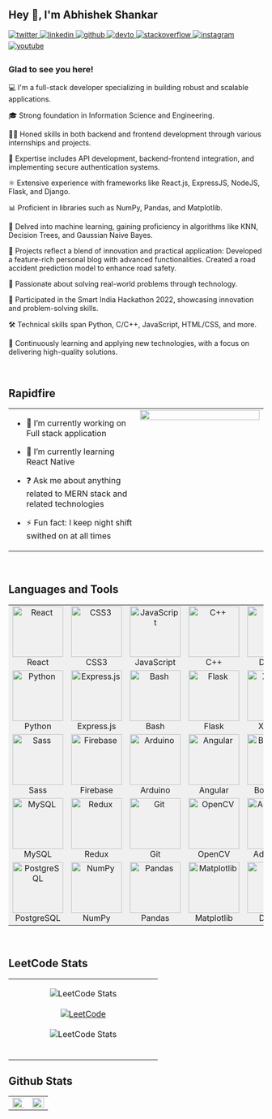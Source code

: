 ## Hey 👋, I'm Abhishek Shankar  
  

<a href="https://twitter.com/FirewallFox27" target="_blank">
<img src=https://img.shields.io/badge/twitter-%2300acee.svg?&style=for-the-badge&logo=twitter&logoColor=white alt=twitter style="margin-bottom: 5px;" />
</a>
<a href="https://linkedin.com/in/abhishekshankar27" target="_blank">
<img src=https://img.shields.io/badge/linkedin-%231E77B5.svg?&style=for-the-badge&logo=linkedin&logoColor=white alt=linkedin style="margin-bottom: 5px;" />
</a>
<a href="https://github.com/Abhishek" target="_blank">
<img src=https://img.shields.io/badge/github-%2324292e.svg?&style=for-the-badge&logo=github&logoColor=white alt=github style="margin-bottom: 5px;" />
</a>
<a href="https://dev.to/firewallfox" target="_blank">
<img src=https://img.shields.io/badge/dev.to-%2308090A.svg?&style=for-the-badge&logo=dev.to&logoColor=white alt=devto style="margin-bottom: 5px;" />
</a>
<a href="https://stackoverflow.com/users/26405261/abhishek-shankar" target="_blank">
<img src=https://img.shields.io/badge/stackoverflow-%23F28032.svg?&style=for-the-badge&logo=stackoverflow&logoColor=white alt=stackoverflow style="margin-bottom: 5px;" />
</a>
<a href="https://instagram.com/abhishek._shankar" target="_blank">
<img src=https://img.shields.io/badge/instagram-%23000000.svg?&style=for-the-badge&logo=instagram&logoColor=white alt=instagram style="margin-bottom: 5px;" />
</a>
<a href="https://www.youtube.com/@FirewallFox27" target="_blank">
<img src=https://img.shields.io/badge/youtube-%23EE4831.svg?&style=for-the-badge&logo=youtube&logoColor=white alt=youtube style="margin-bottom: 5px;" />
</a>  

  



### Glad to see you here!  
💻 I'm a full-stack developer specializing in building robust and scalable applications.

🎓 Strong foundation in Information Science and Engineering.

👨‍💻 Honed skills in both backend and frontend development through various internships and projects.

🚀 Expertise includes API development, backend-frontend integration, and implementing secure authentication systems.

⚛️ Extensive experience with frameworks like React.js, ExpressJS, NodeJS, Flask, and Django.

📊 Proficient in libraries such as NumPy, Pandas, and Matplotlib.

🤖 Delved into machine learning, gaining proficiency in algorithms like KNN, Decision Trees, and Gaussian Naive Bayes.

📝 Projects reflect a blend of innovation and practical application:
Developed a feature-rich personal blog with advanced functionalities.
Created a road accident prediction model to enhance road safety.

🏅 Passionate about solving real-world problems through technology.

🚀 Participated in the Smart India Hackathon 2022, showcasing innovation and problem-solving skills.

🛠️ Technical skills span Python, C/C++, JavaScript, HTML/CSS, and more.

🌱 Continuously learning and applying new technologies, with a focus on delivering high-quality solutions.  
  

<br/>  


## Rapidfire  
<table><tr><td valign="top" width="50%">

- 🔭 I’m currently working on Full stack application 
  

- 🌱 I’m currently learning React Native
  

- ❓ Ask me about anything related to MERN stack and related technologies  
  

- ⚡ Fun fact: I keep night shift swithed on at all times   


</td><td valign="top" width="50%">

<div align="center">
<img src="https://encrypted-tbn0.gstatic.com/images?q=tbn:ANd9GcSjy7tSiCdkGwhuPGHi20EbxVNaAZOiZrTajA&s" align="center" style="width: 100%" />
</div>  


</td></tr></table>  

<br/>  


## Languages and Tools  
<table style="width: 100%; border-collapse: collapse; background-color: #f0f0f0;">
    <tr>
        <td align="center">
            <a href="https://reactjs.org/" target="_blank">
                <img src="https://profilinator.rishav.dev/skills-assets/react-original-wordmark.svg" alt="React" width="100" height="100" />
            </a>
            <br />React
        </td>
        <td align="center">
            <a href="https://www.w3schools.com/css/" target="_blank">
                <img src="https://profilinator.rishav.dev/skills-assets/css3-original-wordmark.svg" alt="CSS3" width="100" height="100" />
            </a>
            <br />CSS3
        </td>
        <td align="center">
            <a href="https://www.javascript.com/" target="_blank">
                <img src="https://profilinator.rishav.dev/skills-assets/javascript-original.svg" alt="JavaScript" width="100" height="100" />
            </a>
            <br />JavaScript
        </td>
        <td align="center">
            <a href="https://www.cplusplus.com/" target="_blank">
                <img src="https://profilinator.rishav.dev/skills-assets/cplusplus-original.svg" alt="C++" width="100" height="100" />
            </a>
            <br />C++
        </td>
        <td align="center">
            <a href="https://www.docker.com/" target="_blank">
                <img src="https://profilinator.rishav.dev/skills-assets/docker-original-wordmark.svg" alt="Docker" width="100" height="100" />
            </a>
            <br />Docker
        </td>
        <td align="center">
            <a href="https://www.typescriptlang.org/" target="_blank">
                <img src="https://profilinator.rishav.dev/skills-assets/typescript-original.svg" alt="TypeScript" width="100" height="100" />
            </a>
            <br />TypeScript
        </td>
        <td align="center">
            <a href="https://www.mongodb.com/" target="_blank">
                <img src="https://profilinator.rishav.dev/skills-assets/mongodb-original-wordmark.svg" alt="MongoDB" width="100" height="100" />
            </a>
            <br />MongoDB
        </td>
    </tr>
    <tr>
        <td align="center">
            <a href="https://www.python.org/" target="_blank">
                <img src="https://profilinator.rishav.dev/skills-assets/python-original.svg" alt="Python" width="100" height="100" />
            </a>
            <br />Python
        </td>
        <td align="center">
            <a href="https://expressjs.com/" target="_blank">
                <img src="https://profilinator.rishav.dev/skills-assets/express-original-wordmark.svg" alt="Express.js" width="100" height="100" />
            </a>
            <br />Express.js
        </td>
        <td align="center">
            <a href="https://www.gnu.org/software/bash/" target="_blank">
                <img src="https://profilinator.rishav.dev/skills-assets/gnu_bash-icon.svg" alt="Bash" width="100" height="100" />
            </a>
            <br />Bash
        </td>
        <td align="center">
            <a href="https://flask.palletsprojects.com/" target="_blank">
                <img src="https://profilinator.rishav.dev/skills-assets/flask.png" alt="Flask" width="100" height="100" />
            </a>
            <br />Flask
        </td>
        <td align="center">
            <a href="https://www.apachefriends.org/" target="_blank">
                <img src="https://profilinator.rishav.dev/skills-assets/xampp.png" alt="XAMPP" width="100" height="100" />
            </a>
            <br />XAMPP
        </td>
        <td align="center">
            <a href="https://www.chartjs.org/" target="_blank">
                <img src="https://profilinator.rishav.dev/skills-assets/logo-title.svg" alt="Chart.js" width="100" height="100" />
            </a>
            <br />Chart.js
        </td>
        <td align="center">
            <a href="https://www.linux.org/" target="_blank">
                <img src="https://profilinator.rishav.dev/skills-assets/linux-original.svg" alt="Linux" width="100" height="100" />
            </a>
            <br />Linux
        </td>
    </tr>
    <tr>
        <td align="center">
            <a href="https://sass-lang.com/" target="_blank">
                <img src="https://profilinator.rishav.dev/skills-assets/sass-original.svg" alt="Sass" width="100" height="100" />
            </a>
            <br />Sass
        </td>
        <td align="center">
            <a href="https://firebase.google.com/" target="_blank">
                <img src="https://profilinator.rishav.dev/skills-assets/firebase.png" alt="Firebase" width="100" height="100" />
            </a>
            <br />Firebase
        </td>
        <td align="center">
            <a href="https://www.arduino.cc/" target="_blank">
                <img src="https://profilinator.rishav.dev/skills-assets/arduino.png" alt="Arduino" width="100" height="100" />
            </a>
            <br />Arduino
        </td>
        <td align="center">
            <a href="https://angular.io/" target="_blank">
                <img src="https://profilinator.rishav.dev/skills-assets/angularjs-original.svg" alt="Angular" width="100" height="100" />
            </a>
            <br />Angular
        </td>
        <td align="center">
            <a href="https://getbootstrap.com/docs/3.4/javascript/" target="_blank">
                <img src="https://profilinator.rishav.dev/skills-assets/bootstrap-plain.svg" alt="Bootstrap" width="100" height="100" />
            </a>
            <br />Bootstrap
        </td>
        <td align="center">
            <a href="https://dotnet.microsoft.com/download/dotnet-framework" target="_blank">
                <img src="https://profilinator.rishav.dev/skills-assets/dot-net-original-wordmark.svg" alt=".NET" width="100" height="100" />
            </a>
            <br />.NET
        </td>
        <td align="center">
            <a href="https://en.wikipedia.org/wiki/HTML5" target="_blank">
                <img src="https://profilinator.rishav.dev/skills-assets/html5-original-wordmark.svg" alt="HTML5" width="100" height="100" />
            </a>
            <br />HTML5
        </td>
    </tr>
    <tr>
        <td align="center">
            <a href="https://www.mysql.com/" target="_blank">
                <img src="https://profilinator.rishav.dev/skills-assets/mysql-original-wordmark.svg" alt="MySQL" width="100" height="100" />
            </a>
            <br />MySQL
        </td>
        <td align="center">
            <a href="https://redux.js.org/" target="_blank">
                <img src="https://profilinator.rishav.dev/skills-assets/redux-original.svg" alt="Redux" width="100" height="100" />
            </a>
            <br />Redux
        </td>
        <td align="center">
            <a href="https://github.com/" target="_blank">
                <img src="https://profilinator.rishav.dev/skills-assets/git-scm-icon.svg" alt="Git" width="100" height="100" />
            </a>
            <br />Git
        </td>
        <td align="center">
            <a href="https://opencv.org/" target="_blank">
                <img src="https://profilinator.rishav.dev/skills-assets/opencv-icon.svg" alt="OpenCV" width="100" height="100" />
            </a>
            <br />OpenCV
        </td>
        <td align="center">
            <a href="https://www.adobe.com/in/products/xd.html" target="_blank">
                <img src="https://profilinator.rishav.dev/skills-assets/adobexd.png" alt="Adobe XD" width="100" height="100" />
            </a>
            <br />Adobe XD
        </td>
        <td align="center">
            <a href="https://wordpress.com/" target="_blank">
                <img src="https://profilinator.rishav.dev/skills-assets/wordpress.png" alt="WordPress" width="100" height="100" />
            </a>
            <br />WordPress
        </td>
        <td align="center">
            <a href="https://nodejs.org/" target="_blank">
                <img src="https://profilinator.rishav.dev/skills-assets/nodejs-original-wordmark.svg" alt="Node.js" width="100" height="100" />
            </a>
            <br />Node.js
        </td>
    </tr>
    <tr>
        <td align="center">
            <a href="https://www.postgresql.org/" target="_blank">
                <img src="https://profilinator.rishav.dev/skills-assets/postgresql-original-wordmark.svg" alt="PostgreSQL" width="100" height="100" />
            </a>
            <br />PostgreSQL
        </td>
        <td align="center">
            <a href="https://numpy.org/" target="_blank">
                <img src="https://upload.wikimedia.org/wikipedia/commons/3/31/NumPy_logo_2020.svg" alt="NumPy" width="100" height="100" />
            </a>
            <br />NumPy
        </td>
        <td align="center">
            <a href="https://pandas.pydata.org/" target="_blank">
                <img src="https://upload.wikimedia.org/wikipedia/commons/e/ed/Pandas_logo.svg" alt="Pandas" width="100" height="100" />
            </a>
            <br />Pandas
        </td>
        <td align="center">
            <a href="https://matplotlib.org/" target="_blank">
                <img src="https://upload.wikimedia.org/wikipedia/commons/8/84/Matplotlib_icon.svg" alt="Matplotlib" width="100" height="100" />
            </a>
            <br />Matplotlib
        </td>
        <td align="center">
            <a href="https://www.djangoproject.com/" target="_blank">
                <img src="https://profilinator.rishav.dev/skills-assets/django-original.svg" alt="Django" width="100" height="100" />
            </a>
            <br />Django
        </td>
        <td align="center">
            <a href="https://www.tableau.com/" target="_blank">
                <img src="https://profilinator.rishav.dev/skills-assets/tableau-icon.svg" alt="Tableau" width="100" height="100" />
            </a>
            <br />Tableau
        </td>
        <td align="center">
            <a href="https://code.visualstudio.com/" target="_blank">
                <img src="https://profilinator.rishav.dev/skills-assets/visualstudio_code-1.svg" alt="VS Code" width="100" height="100" />
            </a>
            <br />VS Code
        </td>
    </tr>
</table>





<br/>  

## LeetCode Stats  
<table><tr><td valign="top" width="50%" align="center">
  
![LeetCode Stats](https://img.shields.io/badge/dynamic/json?color=blue&label=LeetCode&query=ranking&url=https%3A%2F%2Fleetcode-stats-api.herokuapp.com%2FFirewallFox)
<br/>
<br/>
[![LeetCode](https://img.shields.io/badge/LeetCode-000?style=for-the-badge&logo=LeetCode&logoColor=#d16c06)](https://leetcode.com/u/FirewallFox/)
<br/>
<br/>
![LeetCode Stats](https://leetcard.jacoblin.cool/FireWallFox?theme=dark&font=Tiro%20Kannada&ext=contest&width=800)
<br/>
<br/>

</td></tr></table> 









## Github Stats  
<table><tr><td valign="top" width="50%">

<img src="https://github-readme-stats.vercel.app/api?username=abhisheksd27&show_icons=true&count_private=true&hide_border=true&bg_color=000000" align="left" style="width: 110%" />
<br/>


</td><td valign="top" width="50%">

<img src="https://github-readme-stats.vercel.app/api/top-langs/?username=abhisheksd27&hide_border=true&layout=compact&bg_color=000000" align="left" style="width: 100%" />


</td></tr></table>  

<br/>  

  

<br/>  



 
  



